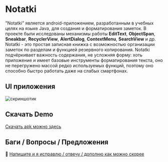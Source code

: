 # Notatki

"Notatki" является android-приложением, разработанным в учебных целях на языке Java, для создания и форматирования заметок. В проекте были исследованы механизмы работы **EditText**, **ObjectSpan**, **Sneakbar**, **RecyclerView**, **AlertDialog**, **ContextMenu**, **SearchView** и др.
Notatki - это простая записная книжка с возможностью организации заметок по разделам и функцией резервного копирования. 
Notatki подчёркивает важность содержания, не усложняя форму: хоть приложение и имеет базовые инструменты форматирования текста, оно не перегружено массой редко используемых функций, поэтому оно способно быстро работать даже на слабых смартфонах. 

## UI приложения
![скриншотик](https://github.com/developer-kaczmarek/GeometricImage/blob/master/screenshotic.png)

## Скачать Demo
[Скачать apk можно здесь](https://github.com/developer-kaczmarek/GeometricImage/blob/master/demoApp.apk)

## Баги / Вопросы /  Предложения

📧 [Напишите и я исправлю / отвечу / дополню как можно скорее](mailto:developer.kaczmarek@yandex.ru)
